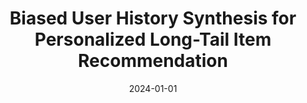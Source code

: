 ---
title: "Biased User History Synthesis for Personalized Long-Tail Item Recommendation"
collection: publications
permalink: /publication/2024-01-01-biased-user-history
date: 2024-01-01
venue: 'ACM Conference on Recommender Systems'
paperurl: 'https://dl.acm.org/doi/'
citation: 'Balasubramanian, K., Alshabanah, A., Markowitz, E., Ver Steeg, G., & Annavaram, M. (2024). Biased User History Synthesis for Personalized Long-Tail Item Recommendation. In Proceedings of the 18th ACM Conference on Recommender Systems (pp. 189-199).'
---